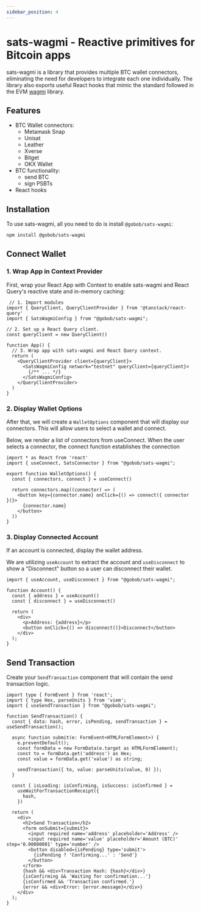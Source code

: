 ```yaml
---
sidebar_position: 4
---
```


# sats-wagmi - Reactive primitives for Bitcoin apps

sats-wagmi is a library that provides multiple BTC wallet connectors, eliminating the need for developers to integrate each one individually. The library also exports useful React hooks that mimic the standard followed in the EVM [wagmi](https://wagmi.sh/react/getting-started) library.

## Features

- BTC Wallet connectors:
  - Metamask Snap
  - Unisat
  - Leather
  - Xverse
  - Bitget
  - OKX Wallet
- BTC functionality:
  - send BTC
  - sign PSBTs
- React hooks

## Installation

To use sats-wagmi, all you need to do is install `@gobob/sats-wagmi`:

```bash npm2yarn
npm install @gobob/sats-wagmi
```

## Connect Wallet

### 1. Wrap App in Context Provider

First, wrap your React App with Context to enable sats-wagmi and React Query's reactive state and in-memory caching:

```tsx
 // 1. Import modules
import { QueryClient, QueryClientProvider } from '@tanstack/react-query'
import { SatsWagmiConfig } from "@gobob/sats-wagmi";

// 2. Set up a React Query client.
const queryClient = new QueryClient()

function App() {
  // 3. Wrap app with sats-wagmi and React Query context.
  return (
    <QueryClientProvider client={queryClient}>
      <SatsWagmiConfig network="testnet" queryClient={queryClient}>
        {/** ... */} 
      </SatsWagmiConfig>
    </QueryClientProvider> 
  )
}
```

### 2. Display Wallet Options

After that, we will create a `WalletOptions` component that will display our connectors. This will allow users to select a wallet and connect.

Below, we render a list of connectors from useConnect. When the user selects a connector, the connect function establishes the connection

```tsx
import * as React from 'react'
import { useConnect, SatsConnector } from "@gobob/sats-wagmi";

export function WalletOptions() {
  const { connectors, connect } = useConnect()

  return connectors.map((connector) => (
    <button key={connector.name} onClick={() => connect({ connector })}>
      {connector.name}
    </button>
  ))
}
```

### 3. Display Connected Account

If an account is connected, display the wallet address.

We are utilizing `useAccount` to extract the account and `useDisconnect` to show a "Disconnect" button so a user can disconnect their wallet.

```tsx
import { useAccount, useDisconnect } from "@gobob/sats-wagmi";

function Account() {
  const { address } = useAccount()
  const { disconnect } = useDisconnect()

  return (
    <div>
      <p>Address: {address}</p>
      <button onClick={() => disconnect()}>Disconnect</button>
    </div>
  );
}
```

## Send Transaction

Create your `SendTransaction` component that will contain the send transaction logic.

```tsx
import type { FormEvent } from 'react';
import { type Hex, parseUnits } from 'viem';
import { useSendTransaction } from "@gobob/sats-wagmi";

function SendTransaction() {
  const { data: hash, error, isPending, sendTransaction } = useSendTransaction();

  async function submit(e: FormEvent<HTMLFormElement>) {
    e.preventDefault();
    const formData = new FormData(e.target as HTMLFormElement);
    const to = formData.get('address') as Hex;
    const value = formData.get('value') as string;

    sendTransaction({ to, value: parseUnits(value, 8) });
  }

  const { isLoading: isConfirming, isSuccess: isConfirmed } =
    useWaitForTransactionReceipt({
      hash,
    })

  return (
    <div>
      <h2>Send Transaction</h2>
      <form onSubmit={submit}>
        <input required name='address' placeholder='Address' />
        <input required name='value' placeholder='Amount (BTC)' step='0.00000001' type='number' />
        <button disabled={isPending} type='submit'>
          {isPending ? 'Confirming...' : 'Send'}
        </button>
      </form>
      {hash && <div>Transaction Hash: {hash}</div>}
      {isConfirming && 'Waiting for confirmation...'}
      {isConfirmed && 'Transaction confirmed.'}
      {error && <div>Error: {error.message}</div>}
    </div>
  );
}
```
